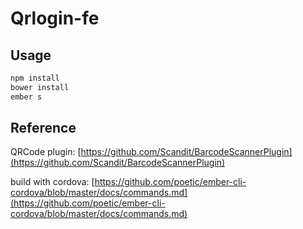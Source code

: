 # Qrlogin-fe

## Usage

```bash
npm install
bower install
ember s
```

## Reference

QRCode plugin: [https://github.com/Scandit/BarcodeScannerPlugin](https://github.com/Scandit/BarcodeScannerPlugin)

build with cordova: [https://github.com/poetic/ember-cli-cordova/blob/master/docs/commands.md](https://github.com/poetic/ember-cli-cordova/blob/master/docs/commands.md)
